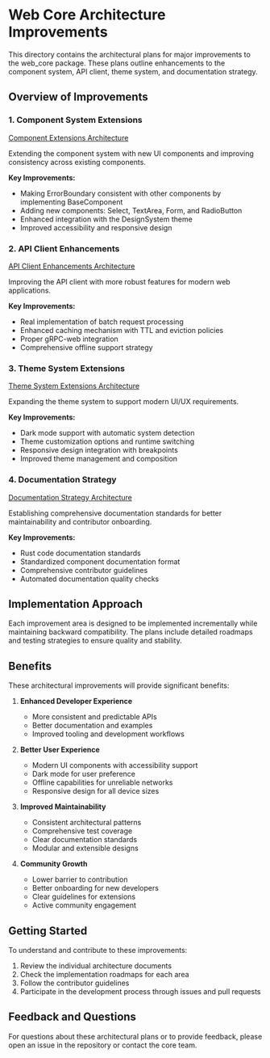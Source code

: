 # Web Core Architecture Improvements

This directory contains the architectural plans for major improvements to the web_core package. These plans outline enhancements to the component system, API client, theme system, and documentation strategy.

## Overview of Improvements

### 1. Component System Extensions
[Component Extensions Architecture](./component_extensions.md)

Extending the component system with new UI components and improving consistency across existing components.

**Key Improvements:**
- Making ErrorBoundary consistent with other components by implementing BaseComponent
- Adding new components: Select, TextArea, Form, and RadioButton
- Enhanced integration with the DesignSystem theme
- Improved accessibility and responsive design

### 2. API Client Enhancements
[API Client Enhancements Architecture](./api_client_enhancements.md)

Improving the API client with more robust features for modern web applications.

**Key Improvements:**
- Real implementation of batch request processing
- Enhanced caching mechanism with TTL and eviction policies
- Proper gRPC-web integration
- Comprehensive offline support strategy

### 3. Theme System Extensions
[Theme System Extensions Architecture](./theme_system_extensions.md)

Expanding the theme system to support modern UI/UX requirements.

**Key Improvements:**
- Dark mode support with automatic system detection
- Theme customization options and runtime switching
- Responsive design integration with breakpoints
- Improved theme management and composition

### 4. Documentation Strategy
[Documentation Strategy Architecture](./documentation_strategy.md)

Establishing comprehensive documentation standards for better maintainability and contributor onboarding.

**Key Improvements:**
- Rust code documentation standards
- Standardized component documentation format
- Comprehensive contributor guidelines
- Automated documentation quality checks

## Implementation Approach

Each improvement area is designed to be implemented incrementally while maintaining backward compatibility. The plans include detailed roadmaps and testing strategies to ensure quality and stability.

## Benefits

These architectural improvements will provide significant benefits:

1. **Enhanced Developer Experience**
   - More consistent and predictable APIs
   - Better documentation and examples
   - Improved tooling and development workflows

2. **Better User Experience**
   - Modern UI components with accessibility support
   - Dark mode for user preference
   - Offline capabilities for unreliable networks
   - Responsive design for all device sizes

3. **Improved Maintainability**
   - Consistent architectural patterns
   - Comprehensive test coverage
   - Clear documentation standards
   - Modular and extensible designs

4. **Community Growth**
   - Lower barrier to contribution
   - Better onboarding for new developers
   - Clear guidelines for extensions
   - Active community engagement

## Getting Started

To understand and contribute to these improvements:

1. Review the individual architecture documents
2. Check the implementation roadmaps for each area
3. Follow the contributor guidelines
4. Participate in the development process through issues and pull requests

## Feedback and Questions

For questions about these architectural plans or to provide feedback, please open an issue in the repository or contact the core team.